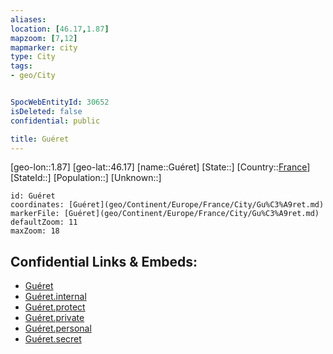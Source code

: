 ```yaml
---
aliases: 
location: [46.17,1.87]
mapzoom: [7,12] 
mapmarker: city 
type: City
tags:
- geo/City


SpocWebEntityId: 30652
isDeleted: false
confidential: public

title: Guéret
---
```

[geo-lon::1.87]
[geo-lat::46.17]
[name::Guéret]
[State::]
[Country::[France](geo/Continent/Europe/France.md)]
[StateId::]
[Population::]
[Unknown::]


```leaflet
id: Guéret
coordinates: [Guéret](geo/Continent/Europe/France/City/Gu%C3%A9ret.md)
markerFile: [Guéret](geo/Continent/Europe/France/City/Gu%C3%A9ret.md)
defaultZoom: 11 
maxZoom: 18
```


## Confidential Links & Embeds: 
- [Guéret](../../../../../../_public/geo/Continent/Europe/France/City/Gu%C3%A9ret.md) 
- [Guéret.internal](../../../../../../_internal/geo/Continent/Europe/France/City/Gu%C3%A9ret.internal.md) 
- [Guéret.protect](../../../../../../_protect/geo/Continent/Europe/France/City/Gu%C3%A9ret.protect.md) 
- [Guéret.private](../../../../../../_private/geo/Continent/Europe/France/City/Gu%C3%A9ret.private.md) 
- [Guéret.personal](../../../../../../_personal/geo/Continent/Europe/France/City/Gu%C3%A9ret.personal.md) 
- [Guéret.secret](../../../../../../_secret/geo/Continent/Europe/France/City/Gu%C3%A9ret.secret.md) 
